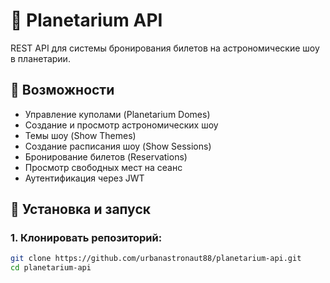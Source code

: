 # 🌌 Planetarium API

REST API для системы бронирования билетов на астрономические шоу в планетарии.

## 🚀 Возможности

- Управление куполами (Planetarium Domes)
- Создание и просмотр астрономических шоу
- Темы шоу (Show Themes)
- Создание расписания шоу (Show Sessions)
- Бронирование билетов (Reservations)
- Просмотр свободных мест на сеанс
- Аутентификация через JWT

## 🔧 Установка и запуск

### 1. Клонировать репозиторий:

```bash
git clone https://github.com/urbanastronaut88/planetarium-api.git
cd planetarium-api
